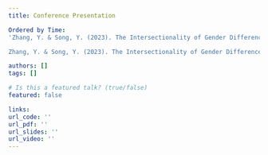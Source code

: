 ```yaml
---
title: Conference Presentation

Ordered by Time:
'Zhang, Y. & Song, Y. (2023). The Intersectionality of Gender Differences in Travel Behaviors: a Daily Schedule Perspective. 2023 AAG Annual Meeting, Denver, CO, USA, Mar. 22nd - 27th

Zhang, Y. & Song, Y. (2023). The Intersectionality of Gender Differences in Travel Behaviors: a Daily Schedule Perspective. Transportation Research Board (TRB) Annual Meeting 2023, Washington D.C., Jan. 8th - Jan. 12th'

authors: []
tags: []

# Is this a featured talk? (true/false)
featured: false

links:
url_code: ''
url_pdf: ''
url_slides: ''
url_video: ''
---
```

